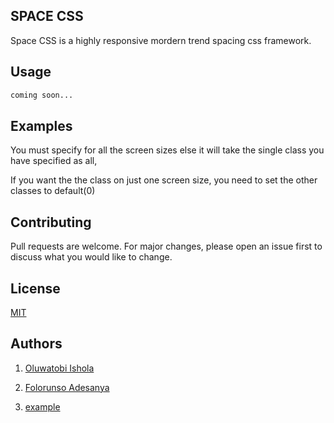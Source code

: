 ## SPACE CSS

Space CSS is a highly responsive mordern trend spacing css framework.

## Usage

```css
coming soon...
```

## Examples

You must specify for all the screen sizes else it will take the single class you have specified as all,

If you want the the class on just one screen size, you need to set the other classes to default(0)

## Contributing

Pull requests are welcome. For major changes, please open an issue first to discuss what you would like to change.

## License

[MIT](https://choosealicense.com/licenses/mit/)

## Authors
1. [Oluwatobi Ishola](http://twitter.com/mroluwatobby)

2. [Folorunso Adesanya](http://twitter.com/devfolorunso)
3. <a href="http://example.com/" target="_blank">example</a>
